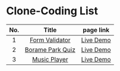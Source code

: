 # Clone-Coding List 
|No.|Title|page link|
|:---:|:---:|:---:|
|1|[Form Validator](https://github.com/QQyukim/JavaScript-Study/tree/master/Form%20Validator)|[Live Demo](https://qqyukim.github.io/JavaScript-Study/Form%20Validator/)|
|2|[Borame Park Quiz](https://github.com/QQyukim/JavaScript-Study/tree/master/Borame%20Park%20Quiz)|[Live Demo](https://qqyukim.github.io/JavaScript-Study/Borame%20Park%20Quiz/)|
|3|[Music Player](https://github.com/QQyukim/JavaScript-Study/tree/master/Music%20Player)|[Live Demo](https://qqyukim.github.io/JavaScript-Study/Music%20Player/)|
